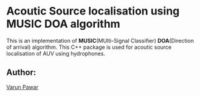 # Acoutic Source localisation using MUSIC DOA algorithm
This is an implementation of **MUSIC**(MUlti-Signal Classifier) **DOA**(Direction of arrival) algorithm. This C++ package is used for acoutic source localisation of AUV using hydrophones. 
## Author:
[Varun Pawar](mailto:varunpwr897@gmail.com)
